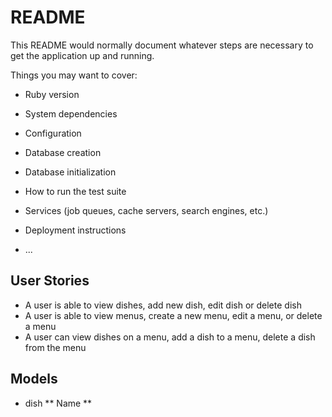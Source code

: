 # README

This README would normally document whatever steps are necessary to get the
application up and running.

Things you may want to cover:

* Ruby version

* System dependencies

* Configuration

* Database creation

* Database initialization

* How to run the test suite

* Services (job queues, cache servers, search engines, etc.)

* Deployment instructions

* ...

## User Stories
* A user is able to view dishes, add new dish, edit dish or delete dish
* A user is able to view menus, create a new menu, edit a menu, or delete a menu
* A user can view dishes on a menu, add a dish to a menu, delete a dish from the menu

## Models
* dish
  ** Name
  ** 
